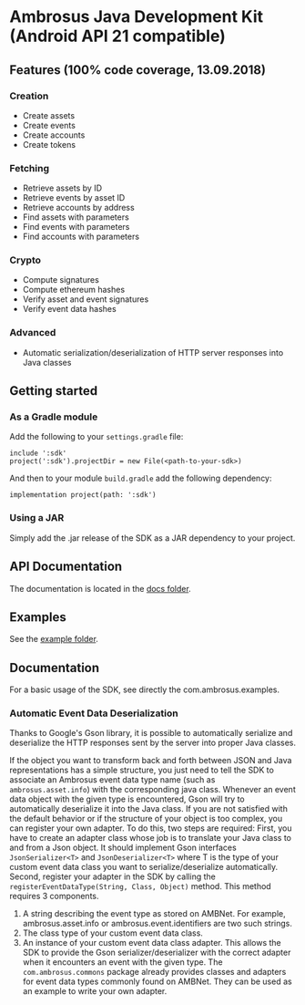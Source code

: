 # Ambrosus Java Development Kit (Android API 21 compatible)
## Features (100% code coverage, 13.09.2018)
### Creation
* Create assets
* Create events
* Create accounts
* Create tokens

### Fetching
* Retrieve assets by ID
* Retrieve events by asset ID 
* Retrieve accounts by address 
* Find assets with parameters 
* Find events with parameters 
* Find accounts with parameters 

### Crypto
* Compute signatures
* Compute ethereum hashes
* Verify asset and event signatures
* Verify event data hashes

### Advanced
* Automatic serialization/deserialization of HTTP server responses into Java classes

## Getting started
### As a Gradle module
Add the following to your `settings.gradle` file:
```
include ':sdk'
project(':sdk').projectDir = new File(<path-to-your-sdk>)
```

And then to your module `build.gradle` add the following dependency:
```
implementation project(path: ':sdk')
```

### Using a JAR 
Simply add the .jar release of the SDK as a JAR dependency to your project.

## API Documentation
The documentation is located in the [docs folder](https://github.com/ambrosus/sdk-java/tree/master/doc).

## Examples
See the [example folder](https://github.com/ambrosus/sdk-java/tree/master/src/main/java/com/ambrosus/examples/SDKUsage.java).

## Documentation
For a basic usage of the SDK, see directly the com.ambrosus.examples.
### Automatic Event Data Deserialization
Thanks to Google's Gson library, it is possible to automatically serialize and deserialize the HTTP responses sent by the server into proper Java classes. 

If the object you want to transform back and forth between JSON and Java representations has a simple structure, you just need to tell the SDK to associate an Ambrosus event data type name (such as `ambrosus.asset.info`) with the corresponding java class. Whenever an event data object with the given type is encountered, Gson will try to automatically deserialize it into the Java class. If you are not satisfied with the default behavior or if the structure of your object is too complex, you can register your own adapter. To do this, two steps are required:
First, you have to create an adapter class whose job is to translate your Java class to and from a Json object. It should implement Gson interfaces `JsonSerializer<T>` and `JsonDeserializer<T>` where T is the type of your custom event data class you want to serialize/deserialize automatically.
Second, register your adapter in the SDK by calling the `registerEventDataType(String, Class, Object)` method. This method requires 3 components.
1. A string describing the event type as stored on AMBNet. For example, ambrosus.asset.info or ambrosus.event.identifiers are two such strings. 
2. The class type of your custom event data class.
3. An instance of your custom event data class adapter.
This allows the SDK to provide the Gson serializer/deserializer with the correct adapter when it encounters an event with the given type.
The `com.ambrosus.commons` package already provides classes and adapters for event data types commonly found on AMBNet. They can be used as an example to write your own adapter. 

